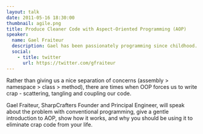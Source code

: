 ```yaml
---
layout: talk
date: 2011-05-16 18:30:00
thumbnail: agile.png
title: Produce Cleaner Code with Aspect-Oriented Programming (AOP)
speaker:
  name: Gael Fraiteur
  description: Gael has been passionately programming since childhood. He envisioned building aspect-oriented software that would offer .NET developers the same productivity benefits as those enjoyed by the Java community. Gael's vision became a reality when, in 2004, he built and released PostSharp to the wild. PostSharp has steadily grown to become the most comprehensive aspect-oriented software for .NET available today. Gael lives with his wife and 3 kids in Prague, Czech Republic.
  social:
    - title: twitter
      url: https://twitter.com/gfraiteur
---
```

Rather than giving us a nice separation of concerns (assembly > namespace > class > method), there are times when OOP forces us to write crap - scattering, tangling and coupling our code. 
                        
Gael Fraiteur, SharpCrafters Founder and Principal Engineer, will speak about the problem with conventional programming, give a gentle introduction to AOP, show how it works, and why you should be using it to eliminate crap code from your life.